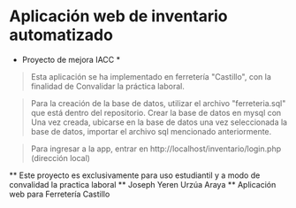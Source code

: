 # Aplicación web de inventario automatizado
* Proyecto de mejora IACC *
> Esta aplicación se ha implementado en ferretería "Castillo", con la finalidad de 
Convalidar la práctica laboral.

> Para la creación de la base de datos, utilizar el archivo "ferreteria.sql" que está dentro del repositorio.
> Crear la base de datos en mysql con <create database ferreteria>
> Una vez creada, ubicarse en la base de datos <ferreteria>
> una vez seleccionada la base de datos, importar el archivo sql mencionado anteriormente.
  
> Para ingresar a la app, entrar en http://localhost/inventario/login.php (dirección local)
  
  
  ** Este proyecto es exclusivamente para uso estudiantil y a modo de convalidad la practica laboral 
  ** Joseph Yeren Urzúa Araya 
  ** Aplicación web para Ferretería Castillo 
